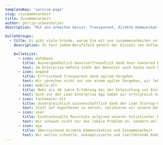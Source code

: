 ```yaml
---
templateKey: 'service-page'
slug: /zusammenarbeit
title: Zusammenarbeit
author: philip-schoenholzer
description: 'Mit uns arbeiten heisst: Transparent, direkte Kommunikation, benutzerfreundliche Lösungen, eindrucksvolle Resultate.'

bulletGroups:
  - title: Es gibt viele Gründe, warum Sie mit uns zusammenarbeiten sollten.
    description: In fast jedem Berufsfeld gehört der Einsatz von Softwareprodukten zum Alltag. Umso wichtiger ist es, dass die Verwendung dieser Hilfsmittel problemlos funktioniert. Bestenfalls machen die Apps und Applikationen sogar Spass. Bei der individuellen <a href="/">Softwareentwicklung</a> halten wir uns an das <a target="_blank" rel="noopener noreferrer" href="http://www.lean-enterprise-app.com/">Manifest der Lean Enterprise App</a>.

    bulletList:
      - icon: database
        title: Aussergewöhnlich benutzerfreundlich dank User Centered Design
        text: Im Enterprise-Umfeld steht der Benutzer auch heute noch hinten an. Der moderne Benutzer lässt sich aber nicht mehr nur mit Funktionen abspecken, sondern erwartet auch eine entsprechend verständliche, einfache und schnelle Bedienung. Mit User Centered Design steht der Benutzer im Zentrum. Dieses aussergewöhliche Vorgehen für Enterprise-Software führt zu aussergewöhnlich benutzerfreundlichen Lösungen.
      - icon: expand
        title: Erfrischend transparent dank agilem Vorgehen
        text: Wir sprechen nicht nur von einem agilen Vorgehen, wir leben es tatsächlich und dies mit grossem Erfolg. Der Fortschritt eines Projektes wird bei uns nicht nur kommuniziert sondern von Ihnen in Ihrem Unternehmen erlebt. Sie stellen den Fortschritt anhand funktionierender Software fest, welche bei Ihnen tatsächlich im Einsatz ist. Alle zwei Wochen erhalten Sie ein echtes Software-Update!
      - icon: mobile-alt
        title: Mehr als 40 Jahre Erfahrung bei der Entwicklung von Enterprise-Software
        text: Auch vor der Lean Enterprise App haben wir erfolgreich Software entwickelt. Wir haben Einsicht in die Prozesse und Abläufe in Unternehmen und deren Software gehabt. All dieses Wissen ist in die Lean Enterprise App geflossen.
      - icon: tachometer-alt
        title: Unvergleichlich wissenschaftlich dank der Lean Startup-Methodik
        text: Statt auf Hypothesen zu setzen, validieren wir unsere Annahmen. Ideen, Lösungen und Annahmen werden bei uns möglichst einfach getestet, bevor diese umgesetzt werden. So verschwenden wir keine kostbare Entwicklungszeit.
      - icon: user
        title: Eindrucksvolle Resultate aufgrund unserer holistischer Betrachtung
        text: Wir schauen nicht nur das lokale Problem an, sondern wollen immer auch den Gesamtkontext verstehen um echte, ganzheitliche und funktionierende Lösungen liefern zu können.
      - icon: eye
        title: Überraschend direkte Kommunikation und Zusammenarbeit
        text: Wir wollen schnelle, unkomplizierte und zielführende Kommunikation. Keine Meetings und keine Mails. Tauchen Fragen auf oder stehen Entscheidungen an, so werden diese sofort in Angriff genommen. Der direkte Kontakt ist uns wichtig und lässt Missverständnisse gar nicht erst aufkommen.
---
```

